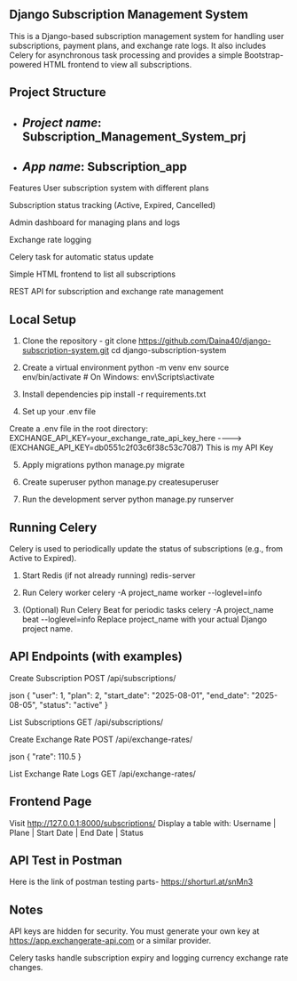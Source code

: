 Django Subscription Management System
----------------------------------------
This is a Django-based subscription management system for handling user subscriptions, payment plans, and exchange rate logs. It also includes Celery for asynchronous task processing and 
provides a simple Bootstrap-powered HTML frontend to view all subscriptions.

Project Structure
--------------------
- *Project name*: Subscription_Management_System_prj
  ---------------
- *App name*: Subscription_app
  ----------
Features
User subscription system with different plans

Subscription status tracking (Active, Expired, Cancelled)

Admin dashboard for managing plans and logs

Exchange rate logging

Celery task for automatic status update

Simple HTML frontend to list all subscriptions

REST API for subscription and exchange rate management

Local Setup
-------------
1. Clone the repository -
git clone https://github.com/Daina40/django-subscription-system.git
cd django-subscription-system

2. Create a virtual environment
python -m venv env
source env/bin/activate  # On Windows: env\Scripts\activate
3. Install dependencies
pip install -r requirements.txt

4. Set up your .env file

Create a .env file in the root directory:
EXCHANGE_API_KEY=your_exchange_rate_api_key_here  ----> (EXCHANGE_API_KEY=db0551c2f03c6f38c53c7087) This is my API Key

5. Apply migrations
python manage.py migrate

6. Create superuser
python manage.py createsuperuser

7. Run the development server
python manage.py runserver

Running Celery
--------------
Celery is used to periodically update the status of subscriptions (e.g., from Active to Expired).

1. Start Redis (if not already running)
redis-server

2. Run Celery worker
celery -A project_name worker --loglevel=info

3. (Optional) Run Celery Beat for periodic tasks
celery -A project_name beat --loglevel=info
Replace project_name with your actual Django project name.

API Endpoints (with examples)
-----------------------------
Create Subscription
POST /api/subscriptions/

json
{
  "user": 1,
  "plan": 2,
  "start_date": "2025-08-01",
  "end_date": "2025-08-05",
  "status": "active"
}

List Subscriptions
GET /api/subscriptions/

Create Exchange Rate
POST /api/exchange-rates/

json
{
  "rate": 110.5
}

List Exchange Rate Logs
GET /api/exchange-rates/

Frontend Page
--------------
Visit http://127.0.0.1:8000/subscriptions/
Display a table with: Username | Plane | Start Date | End Date | Status

API Test in Postman
-------------------
Here is the link of postman testing parts-
https://shorturl.at/snMn3

Notes
------
API keys are hidden for security. You must generate your own key at https://app.exchangerate-api.com or a similar provider.

Celery tasks handle subscription expiry and logging currency exchange rate changes.





